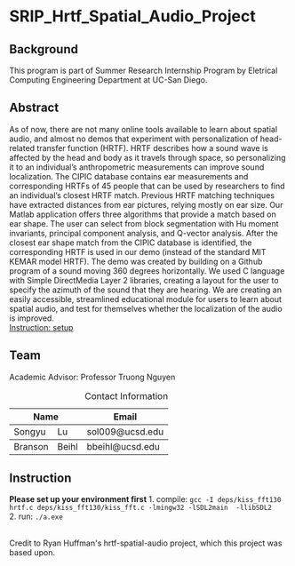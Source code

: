 # SRIP_Hrtf_Spatial_Audio_Project 
<h2>Background</h2>

This program is part of Summer Research Internship Program by Eletrical Computing Engineering Department at UC-San Diego.


<h2>Abstract</h2>
As of now, there are not many online tools available to learn about spatial audio, and almost no demos that experiment with personalization of head-related transfer function (HRTF). HRTF describes how a sound wave is affected by the head and body as it travels through space, so personalizing it to an individual’s anthropometric measurements can improve sound localization. The CIPIC database contains ear measurements and corresponding HRTFs of 45 people that can be used by researchers to find an individual’s closest HRTF match. Previous HRTF matching techniques have extracted distances from ear pictures, relying mostly on ear size. Our Matlab application offers three algorithms that provide a match based on ear shape. The user can select from block segmentation with Hu moment invariants, principal component analysis, and Q-vector analysis. After the closest ear shape match from the CIPIC database is identified, the corresponding HRTF is used in our demo (instead of the standard MIT KEMAR model HRTF). The demo was created by building on a Github program of a sound moving 360 degrees horizontally. We used C language with Simple DirectMedia Layer 2 libraries, creating a layout for the user to specify the azimuth of the sound that they are hearing. We are creating an easily accessible, streamlined educational module for users to learn about spatial audio, and test for themselves whether the localization of the audio is improved. <br>
<a href="https://sol0092.wixsite.com/website" target="_blank">Instruction: setup</a> <br> </p> 

<h2>Team</h2>
Academic Advisor: Professor Truong Nguyen <br>

<table style="width: 100%;">
  <caption style="text-align:right">Contact Information</caption>
  <tr>
    <th colspan="2"><b>Name</b></td>
    <th><b>Email</b></td>
  </tr>
  <tbody>
    <tr>
      <td>Songyu</td>
      <td>Lu</td>
      <td>sol009@ucsd.edu</td>
    </tr>
  </tbody>
  <tbody>
    <tr>
      <td>Branson</td>
      <td>Beihl</td>
      <td>bbeihl@ucsd.edu</td>
    </tr>
  </tbody>
</table>

<h2>Instruction</h2>
<strong>Please set up your environment first</strong>
1. compile: <code>gcc -I deps/kiss_fft130 hrtf.c deps/kiss_fft130/kiss_fft.c -lmingw32 -lSDL2main  -llibSDL2</code> <br>
2. run: <code>./a.exe</code> 

<br>
<br>

Credit to Ryan Huffman's hrtf-spatial-audio project, which this project was based upon. 
